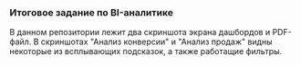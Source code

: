 ### Итоговое задание по BI-аналитике

В данном репозитории лежит два скриншота экрана дашбордов и PDF- файл. 
В скриншотах "Анализ конверсии" и "Анализ продаж" видны некоторые из всплывающих подсказок, а также работащие фильтры.

